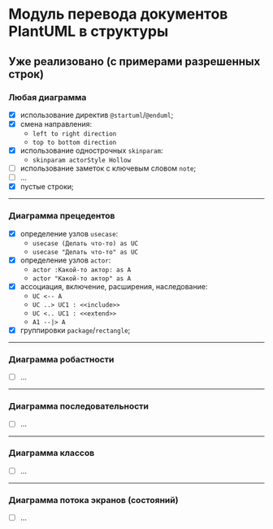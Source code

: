 # Модуль перевода документов PlantUML в структуры #

## Уже реализовано (с примерами разрешенных строк) ##
### Любая диаграмма ###
- [x] использование директив `@startuml`/`@enduml`;
- [x] смена направления:
  * `left to right direction`
  * `top to bottom direction`
- [x] использование однострочных `skinparam`:
  * `skinparam actorStyle Hollow`
- [ ] использование заметок с ключевым словом `note`;
- [ ] ...
- [x] пустые строки;
---

### Диаграмма прецедентов ###
- [x] определение узлов `usecase`:
  * `usecase (Делать что-то) as UC`
  * `usecase "Делать что-то" as UC`
- [x] определение узлов `actor`:
  * `actor :Какой-то актор: as A`
  * `actor "Какой-то актор" as A`
- [x] ассоциация, включение, расширения, наследование:
  * `UC <-- A`
  * `UC ..> UC1 : <<include>>`
  * `UC <.. UC1 : <<extend>>`
  * `A1 --|> A`
- [x] группировки `package`/`rectangle`;
---

### Диаграмма робастности ###
- [ ] ...
---

### Диаграмма последовательности ###
- [ ] ...
---

### Диаграмма классов ###
- [ ] ...
---

### Диаграмма потока экранов (состояний) ###
- [ ] ...
